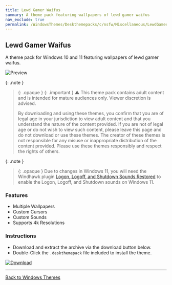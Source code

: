 ```yaml
---
title: Lewd Gamer Waifus
summary: A theme pack featuring wallpapers of lewd gamer waifus
nav_exclude: true
permalink: /WindowsThemes/Deskthemepacks/c/nsfw/Miscellaneous/LewdGamerWaifus
---
```


## Lewd Gamer Waifus

A theme pack for Windows 10 and 11 featuring wallpapers of lewd gamer waifus.

![Preview](https://gitlab.com/the-back-room/deskthemepacks/nsfw/lewd-gamer-waifus/-/raw/main/Extras/Preview.bmp)

{: .note }
> {: .opaque }
> {: .important }
> ⚠️ This theme pack contains adult content and is intended for mature audiences only. Viewer discretion is advised.
> 
> By downloading and using these themes, you confirm that you are of legal age in your jurisdiction to view adult content and that you understand the nature of the content provided. If you are not of legal age or do not wish to view such content, please leave this page and do not download or use these themes. The creator of these themes is not responsible for any misuse or inappropriate distribution of the content provided. Please use these themes responsibly and respect the rights of others. 

{: .note }
> {: .opaque }
> Due to changes in Windows 11, you will need the Windhawk plugin [Logon, Logoff, and Shutdown Sounds Restored](https://windhawk.net/mods/logon-logoff-shutdown-sounds) to enable the Logon, Logoff, and Shutdown sounds on Windows 11.

### Features

- Multiple Wallpapers
- Custom Cursors
- Custom Sounds
- Supports 4k Resolutions

### Instructions

- Download and extract the archive via the download button below.
- Double-Click the `.deskthemepack` file included to install the theme.

[![Download](https://img.shields.io/badge/Download-black?style=for-the-badge&logo=gitlab&logoColor=white&logoSize=auto&labelColor=red&color=black&cacheSeconds=3600)](https://gitlab.com/the-back-room/deskthemepacks/nsfw/lewd-gamer-waifus/-/archive/main/lewd-gamer-waifus-main.zip)

---

<a href="/WindowsThemes" class="btn btn--secondary btn--sm">Back to Windows Themes</a>